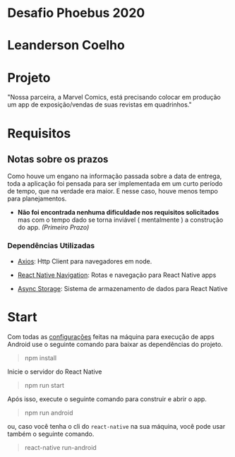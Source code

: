 # Desafio Phoebus 2020

# Leanderson Coelho

# Projeto
"Nossa parceira, a Marvel Comics, está precisando colocar em produção um app de exposição/vendas de suas revistas em quadrinhos."


# Requisitos

## Notas sobre os prazos

Como houve um engano na informação passada sobre a data de entrega, toda a aplicação foi pensada para ser implementada em um curto período de tempo, que na verdade era maior. E nesse caso, houve menos tempo para planejamentos.

* **Não foi encontrada nenhuma dificuldade nos requisitos solicitados** mas com o tempo dado se torna inviável ( mentalmente ) a construção do app. _(Primeiro Prazo)_

### Dependências Utilizadas

* [Axios](https://github.com/axios/axios): Http Client para navegadores em node.

* [React Native Navigation](https://reactnavigation.org/): Rotas e navegação para React Native apps 

* [Async Storage](https://react-native-community.github.io/async-storage/): Sistema de armazenamento de dados para React Native
# Start
Com todas as [configurações](https://reactnative.dev/docs/environment-setup) feitas na máquina para execução de apps Android use o seguinte comando para baixar as dependências do projeto.

> npm install


Inicie o servidor do React Native

> npm run start

Após isso, execute o seguinte comando para construir e abrir o app.

> npm run android

ou, caso você tenha o cli do `react-native` na sua máquina, você pode usar também o seguinte comando.

> react-native run-android